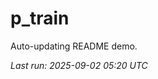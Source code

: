 # p_train

Auto-updating README demo.

<!--START_SECTION:status-->
_Last run: 2025-09-02 05:20 UTC_
<!--END_SECTION:status-->











































































































































































































































































































